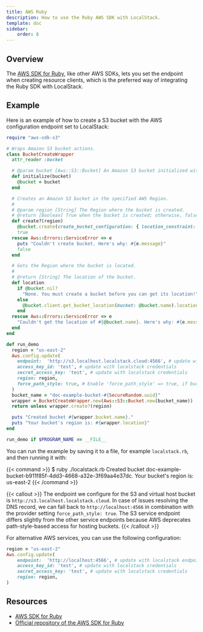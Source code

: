 ```yaml
---
title: AWS Ruby
description: How to use the Ruby AWS SDK with LocalStack.
template: doc
sidebar:
    order: 8
---
```


## Overview

The [AWS SDK for Ruby](https://aws.amazon.com/sdk-for-ruby/), like other AWS SDKs, lets you set the endpoint when creating resource clients, which is the preferred way of integrating the Ruby SDK with LocalStack.

## Example

Here is an example of how to create a S3 bucket with the AWS configuration endpoint set to LocalStack:

```ruby
require "aws-sdk-s3"

# Wraps Amazon S3 bucket actions.
class BucketCreateWrapper
  attr_reader :bucket

  # @param bucket [Aws::S3::Bucket] An Amazon S3 bucket initialized with a name.
  def initialize(bucket)
    @bucket = bucket
  end

  # Creates an Amazon S3 bucket in the specified AWS Region.
  #
  # @param region [String] The Region where the bucket is created.
  # @return [Boolean] True when the bucket is created; otherwise, false.
  def create?(region)
    @bucket.create(create_bucket_configuration: { location_constraint: region })
    true
  rescue Aws::Errors::ServiceError => e
    puts "Couldn't create bucket. Here's why: #{e.message}"
    false
  end

  # Gets the Region where the bucket is located.
  #
  # @return [String] The location of the bucket.
  def location
    if @bucket.nil?
      "None. You must create a bucket before you can get its location!"
    else
      @bucket.client.get_bucket_location(bucket: @bucket.name).location_constraint
    end
  rescue Aws::Errors::ServiceError => e
    "Couldn't get the location of #{@bucket.name}. Here's why: #{e.message}"
  end
end

def run_demo
  region = "us-east-2"
  Aws.config.update(
    endpoint:  'http://s3.localhost.localstack.cloud:4566', # update with localstack endpoint
    access_key_id: 'test', # update with localstack credentials
    secret_access_key: 'test', # update with localstack credentials
    region: region,
    force_path_style: true, # Enable 'force_path_style' => true, if bucket name is non DNS compliant
  )
  bucket_name = "doc-example-bucket-#{SecureRandom.uuid}"
  wrapper = BucketCreateWrapper.new(Aws::S3::Bucket.new(bucket_name))
  return unless wrapper.create?(region)

  puts "Created bucket #{wrapper.bucket.name}."
  puts "Your bucket's region is: #{wrapper.location}"
end

run_demo if $PROGRAM_NAME == __FILE__
```

You can run the example by saving it to a file, for example `localstack.rb`, and then running it with:

{{< command >}}
$ ruby ./localstack.rb
Created bucket doc-example-bucket-b911f85f-4dd3-4668-a32e-3f69aa4e37dc.
Your bucket's region is: us-east-2
{{< /command >}}

{{< callout >}}
The endpoint we configure for the S3 and virtual host bucket is `http://s3.localhost.localstack.cloud`.
In case of issues resolving the DNS record, we can fall back to `http://localhost:4566` in combination with the provider setting `force_path_style: true`.
The S3 service endpoint differs slightly from the other service endpoints because AWS deprecates path-style-based access for hosting buckets.
{{< /callout >}}

For alternative AWS services, you can use the following configuration:

```ruby
region = "us-east-2"
Aws.config.update(
    endpoint:  'http://localhost:4566', # update with localstack endpoint
    access_key_id: 'test', # update with localstack credentials
    secret_access_key: 'test', # update with localstack credentials
    region: region,
)
```

## Resources

* [AWS SDK for Ruby](https://aws.amazon.com/sdk-for-ruby/)
* [Official repository of the AWS SDK for Ruby](https://github.com/aws/aws-sdk-ruby)